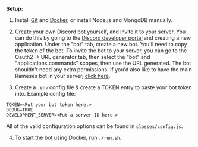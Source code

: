 **Setup:**
1. Install [Git](https://git-scm.com/) and [Docker](https://docs.docker.com/engine/install/), or install Node.js and MongoDB manually.

2. Create your own Discord bot yourself, and invite it to your server. You can do this by going to the [Discord developer portal](https://discord.com/developers/applications) and creating a new application. Under the "bot" tab, create a new bot. You'll need to copy the token of the bot. To invite the bot to your server, you can go to the Oauth2 -> URL generator tab, then select the "bot" and "applications.commands" scopes, then use the URL generated. The bot shouldn't need any extra permissions. If you'd also like to have the main Rameses bot in your server, [click here](https://discord.com/oauth2/authorize?client_id=1041182147924467762&permissions=313344&integration_type=0&scope=applications.commands+bot).

3. Create a `.env` config file & create a TOKEN entry to paste your bot token into. Example config file:
```
TOKEN=<Put your bot token here.>
DEBUG=TRUE
DEVELOPMENT_SERVER=<Put a server ID here.>
```
All of the valid configuration options can be found in `classes/config.js`.

4. To start the bot using Docker, run `./run.sh`.